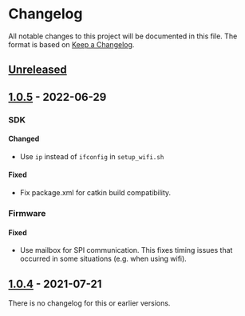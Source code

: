# Changelog

All notable changes to this project will be documented in this file.
The format is based on [Keep a Changelog](https://keepachangelog.com/en/1.0.0/).


## [Unreleased]


## [1.0.5] - 2022-06-29

### SDK
#### Changed
- Use `ip` instead of `ifconfig` in `setup_wifi.sh`

#### Fixed
- Fix package.xml for catkin build compatibility.

### Firmware
#### Fixed
- Use mailbox for SPI communication.  This fixes timing issues that occurred in
  some situations (e.g. when using wifi).


## [1.0.4] - 2021-07-21

There is no changelog for this or earlier versions.


[Unreleased]: https://github.com/open-dynamic-robot-initiative/master-board/compare/v1.0.5...HEAD
[1.0.5]: https://github.com/open-dynamic-robot-initiative/master-board/compare/v1.0.4...v1.0.5
[1.0.4]: https://github.com/open-dynamic-robot-initiative/master-board/releases/tag/v1.0.4
